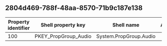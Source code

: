 ## 2804d469-788f-48aa-8570-71b9c187e138

Property identifier | Shell property key | Shell name | Alias
--- | --- | --- | ---
100 | PKEY_PropGroup_Audio | System.PropGroup.Audio | 

